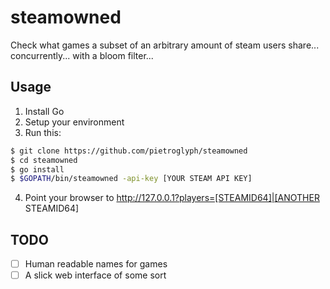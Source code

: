 # steamowned
Check what games a subset of an arbitrary amount of steam users share... concurrently... with a bloom filter...

## Usage
1. Install Go
2. Setup your environment
3. Run this:
```bash
$ git clone https://github.com/pietroglyph/steamowned
$ cd steamowned
$ go install
$ $GOPATH/bin/steamowned -api-key [YOUR STEAM API KEY]
```
4. Point your browser to http://127.0.0.1?players=[STEAMID64]|[ANOTHER STEAMID64]
## TODO
- [ ] Human readable names for games
- [ ] A slick web interface of some sort
